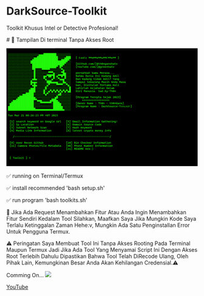 # DarkSource-Toolkit
Toolkit Khusus Intel or Detective Profesional! 
<p>
# 📸 Tampilan Di terminal Tanpa Akses Root
<p>
<img src="toolkit.PNG" />
<p>
✅ running on Terminal/Termux
  <p>
✅ install recommended 'bash setup.sh'
    <p>
✅ run program 'bash toolkits.sh'
<p>
🤕 Jika Ada Request Menambahkan Fitur Atau Anda Ingin Menambahkan Fitur Sendiri Kedalam Tool Silahkan,
Maafkan Saya Jika Mungkin Kode Saya Terlalu Ketinggalan Zaman Hehe:v, Mungkin Ada Satu Penginstallan
Error Untuk Pengguna Termux.
<p>
⚠️ Peringatan Saya Membuat Tool Ini Tanpa Akses Rooting Pada Terminal Maupun Termux
Jadi Jika Ada Tool Yang Menyamai Script Ini Dengan Akses Root Terlebih Dahulu
Dipastikan Bahwa Tool Telah DiRecode Ulang, Oleh Pihak Lain, Kemungkinan Besar
Anda Akan Kehilangan Credensial.⚠️
<p>
Comming On...
<img src="https://t3.ftcdn.net/jpg/04/03/98/64/360_F_403986499_hB7zfgOXezReA0sKkxl34RoT9TbNkbpH.jpg" />
<p>
<a href="https://youtube.com/@greenhatx">YouTube</a></p>
